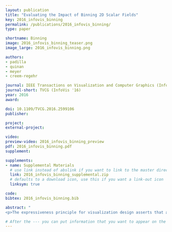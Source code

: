 ```yaml
---
layout: publication
title: "Evaluating the Impact of Binning 2D Scalar Fields"
key: 2016_infovis_binning
permalink: /publications/2016_infovis_binning/
type: paper

shortname: Binning
image: 2016_infovis_binning_teaser.png
image_large: 2016_infovis_binning.png

authors:
- padilla
- quinan
- meyer
- creem-regehr

journal: IEEE Transactions on Visualization and Computer Graphics (InfoVis ’16), to appear
journal-short: TVCG (InfoVis '16)
year: 2016
award:

doi: 10.1109/TVCG.2016.2599106
publisher:

project:
external-project:

video: 
preview-video: 2016_infovis_binning_preview
pdf: 2016_infovis_binning.pdf
supplement:

supplements:
- name: Supplemental Materials
  # use link instead of abslink if you want to link to the master directory
  link: 2016_infovis_binning_supplemental.zip
  # defaults to a download icon, use this if you want a link-out icon
  linksym: true

code:
bibtex: 2016_infovis_binning.bib

abstract: "
<p>The expressiveness principle for visualization design asserts that a visualization should encode all of the available data, and only the available data, implying that continuous data types should be visualized with a continuous encoding channel. And yet, in many domains binning continuous data is not only pervasive, but it is accepted as standard practice. Prior work provides no clear guidance for when encoding continuous data continuously is preferable to employing binning techniques or how this choice affects data interpretation and decision making. In this paper, we present a study aimed at better understanding the conditions in which the expressiveness principle can or should be violated for visualizing continuous data. We provided participants with visualizations employing either continuous or binned greyscale encodings of geospatial elevation data and compared participants’ ability to complete a wide variety of tasks. For various tasks, the results indicate significant differences in decision making, confidence in responses, and task completion time between continuous and binned encodings of the data. In general, participants with continuous encodings were faster to complete many of the tasks, but never outperformed those with binned encodings, while performance accuracy with binned encodings was superior to continuous encodings in some tasks. These findings suggest that strict adherence to the expressiveness principle is not always advisable. We discuss both the implications and limitations of our results and outline various avenues for potential work needed to further improve guidelines for using continuous versus binned encodings for continuous data types.</p>"

# After the --- you can put information that you want to appear on the website using markdown formatting or HTML. A good example are acknowledgements, extra references, an erratum, etc.
---
```

